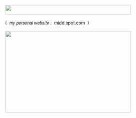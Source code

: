<img width="400" height="30" src="https://middlepot.com/img/lacey.png">\
  \
 ‌ ‌ ‌ ‌ ‌ ‌ ‌ ‌ ‌ ‌ ‌꒰ ‌ 𝑚𝑦 𝑝𝑒𝑟𝑠𝑜𝑛𝑎𝑙 𝑤𝑒𝑏𝑠𝑖𝑡𝑒 : ‌ middlepot.com ‌ ꒱\
  \
<a href="https://middlepot.com"><img width="400" height="260" src="https://middlepot.com/img/pure.jpg"></a>
